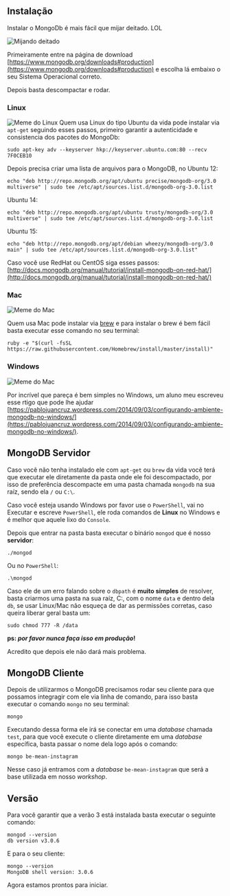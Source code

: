 ## Instalação

Instalar o MongoDb é mais fácil que mijar deitado. LOL

![Mijando deitado](https://cldup.com/N1L5PkCDOq-3000x3000.jpeg)

Primeiramente entre na página de download [https://www.mongodb.org/downloads#production](https://www.mongodb.org/downloads#production) e escolha lá embaixo o seu Sistema Operacional correto.

Depois basta descompactar e rodar.

### Linux

![Meme do Linux](https://github.com/Webschool-io/be-mean-instagram/raw/master/apostila/mongodb/images/meme-linux.jpg)
Quem usa Linux do tipo Ubuntu da vida pode instalar via `apt-get` seguindo esses passos, primeiro garantir a autenticidade e consistencia dos pacotes do MongoDb:

```
sudo apt-key adv --keyserver hkp://keyserver.ubuntu.com:80 --recv 7F0CEB10
```

Depois precisa criar uma lista de arquivos para o MongoDB, no Ubuntu 12:

```
echo "deb http://repo.mongodb.org/apt/ubuntu precise/mongodb-org/3.0 multiverse" | sudo tee /etc/apt/sources.list.d/mongodb-org-3.0.list
```

Ubuntu 14:

```
echo "deb http://repo.mongodb.org/apt/ubuntu trusty/mongodb-org/3.0 multiverse" | sudo tee /etc/apt/sources.list.d/mongodb-org-3.0.list
```

Ubuntu 15:

```
echo "deb http://repo.mongodb.org/apt/debian wheezy/mongodb-org/3.0 main" | sudo tee /etc/apt/sources.list.d/mongodb-org-3.0.list"
```

Caso você use RedHat ou CentOS siga esses passos: [http://docs.mongodb.org/manual/tutorial/install-mongodb-on-red-hat/](http://docs.mongodb.org/manual/tutorial/install-mongodb-on-red-hat/)

### Mac

![Meme do Mac](https://github.com/Webschool-io/be-mean-instagram/raw/master/apostila/mongodb/images/meme-mac.jpg)

Quem usa Mac pode instalar via [brew](http://brew.sh/) e para instalar o brew é bem fácil basta executar esse comando no seu terminal:

```
ruby -e "$(curl -fsSL https://raw.githubusercontent.com/Homebrew/install/master/install)"
```



### Windows

![Meme do Mac](https://github.com/Webschool-io/be-mean-instagram/raw/master/apostila/mongodb/images/meme-windows.jpg)

Por incrível que pareça é bem simples no Windows, um aluno meu escreveu esse rtigo que pode lhe ajudar [https://pablojuancruz.wordpress.com/2014/09/03/configurando-ambiente-mongodb-no-windows/](https://pablojuancruz.wordpress.com/2014/09/03/configurando-ambiente-mongodb-no-windows/).

## MongoDB Servidor

Caso você não tenha instalado ele com `apt-get` ou `brew` da vida você terá que executar ele diretamente da pasta onde ele foi descompactado, por isso de preferência descompacte em uma pasta chamada `mongodb` na sua raíz, sendo ela `/` ou `C:\`.

Caso você esteja usando Windows por favor use o `PowerShell`, vai no Executar e escreve `PowerShell`, ele roda comandos de **Linux** no Windows e é melhor que aquele lixo do `Console`.

Depois que entrar na pasta basta executar o binário `mongod` que é nosso **servidor**:

```
./mongod
```

Ou no `PowerShell`:

```
.\mongod
```

Caso ele de um erro falando sobre o `dbpath` é **muito simples** de resolver, basta criarmos uma pasta na sua raíz, C:\, com o nome `data` e dentro dela `db`, se usar Linux/Mac não esqueça de dar as permissões corretas, caso queira liberar geral basta um:

```
sudo chmod 777 -R /data
```

**ps: *por favor nunca faça isso em produção*!**

Acredito que depois ele não dará mais problema.

## MongoDB Cliente

Depois de utilizarmos o MongoDB precisamos rodar seu cliente para que possamos integragir com ele via linha de comando, para isso basta executar o comando `mongo` no seu terminal:

```
mongo
```

Executando dessa forma ele irá se conectar em uma *database* chamada `test`, para que você execute o cliente diretamente em uma *database* específica, basta passar o nome dela logo após o comando:

```
mongo be-mean-instagram
```

Nesse caso já entramos com a *database* `be-mean-instagram` que será a base utilizada em nosso *workshop*.

## Versão

Para você garantir que a verão 3 está instalada basta executar o seguinte comando:

```
mongod --version
db version v3.0.6
```

E para o seu cliente:

```
mongo --version
MongoDB shell version: 3.0.6
```

Agora estamos prontos para iniciar.
